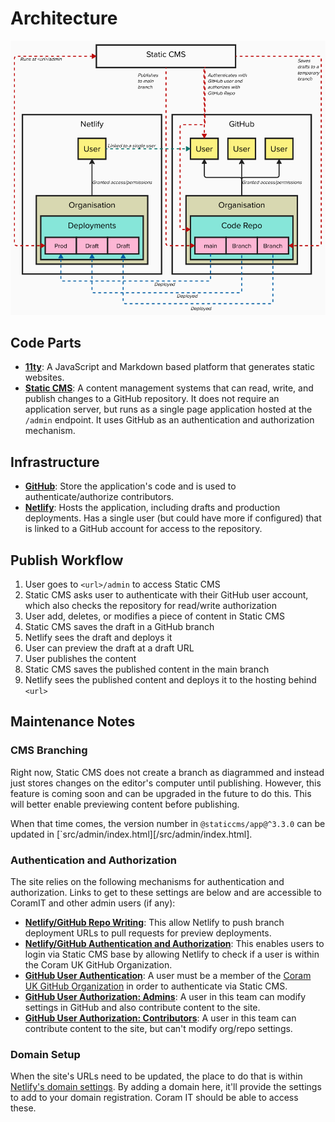 # Architecture 

![software architecture diagram described in other sections](images/architecture_diagram.png)

## Code Parts

- [**11ty**](https://www.11ty.dev/): A JavaScript and Markdown based platform that generates static websites.
- [**Static CMS**](https://www.staticcms.org/): A content management systems that can read, write, and publish changes to a GitHub repository. It does not require an application server, but runs as a single page application hosted at the `/admin` endpoint. It uses GitHub as an authentication and authorization mechanism.

## Infrastructure 

- [**GitHub**](https://github.com/): Store the application's code and is used to authenticate/authorize contributors.
- [**Netlify**](https://www.netlify.com/): Hosts the application, including drafts and production deployments. Has a single user (but could have more if configured) that is linked to a GitHub account for access to the repository.

## Publish Workflow

1. User goes to `<url>/admin` to access Static CMS
1. Static CMS asks user to authenticate with their GitHub user account, which also checks the repository for read/write authorization
1. User add, deletes, or modifies a piece of content in Static CMS
1. Static CMS saves the draft in a GitHub branch
1. Netlify sees the draft and deploys it
1. User can preview the draft at a draft URL
1. User publishes the content
1. Static CMS saves the published content in the main branch
1. Netlify sees the published content and deploys it to the hosting behind `<url>`

## Maintenance Notes

### CMS Branching

Right now, Static CMS does not create a branch as diagrammed and instead just stores changes on the editor's computer until publishing. However, this feature is coming soon and can be upgraded in the future to do this. This will better enable previewing content before publishing.

When that time comes, the version number in `@staticcms/app@^3.3.0` can be updated in [`src/admin/index.html][/src/admin/index.html].

### Authentication and Authorization

The site relies on the following mechanisms for authentication and authorization. Links to get to these settings are below and are accessible to CoramIT and other admin users (if any):

- [**Netlify/GitHub Repo Writing**](https://github.com/coram-uk/coram-playbook/settings/installations): This allow Netlify to push branch deployment URLs to pull requests for preview deployments.
- [**Netlify/GitHub Authentication and Authorization**](https://github.com/organizations/coram-uk/settings/installations): This enables users to login via Static CMS base by allowing Netlify to check if a user is within the Coram UK GitHub Organization.
- [**GitHub User Authentication**](https://github.com/orgs/coram-uk/people): A user must be a member of the [Coram UK GitHub Organization](https://github.com/coram-uk) in order to authenticate via Static CMS.
- [**GitHub User Authorization: Admins**](https://github.com/orgs/coram-uk/teams/coram-playbook-admins): A user in this team can modify settings in GitHub and also contribute content to the site.
- [**GitHub User Authorization: Contributors**](https://github.com/orgs/coram-uk/teams/coram-playbook-contributors): A user in this team can contribute content to the site, but can't modify org/repo settings.

### Domain Setup

When the site's URLs need to be updated, the place to do that is within [Netlify's domain settings](https://app.netlify.com/teams/coram/dns). By adding a domain here, it'll provide the settings to add to your domain registration. Coram IT should be able to access these.